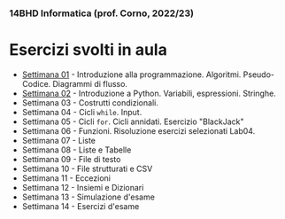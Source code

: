 ### 14BHD Informatica (prof. Corno, 2022/23)
# Esercizi svolti in aula

- [Settimana 01](./Settimana01/) - Introduzione alla programmazione. Algoritmi. Pseudo-Codice. Diagrammi di flusso.
- [Settimana 02](./Settimana02/) - Introduzione a Python. Variabili, espressioni. Stringhe.
- Settimana 03 - Costrutti condizionali.
- Settimana 04 - Cicli `while`. Input.
- Settimana 05 - Cicli `for`. Cicli annidati. Esercizio "BlackJack"
- Settimana 06 - Funzioni. Risoluzione esercizi selezionati Lab04.
- Settimana 07 - Liste
- Settimana 08 - Liste e Tabelle
- Settimana 09 - File di testo
- Settimana 10 - File strutturati e CSV
- Settimana 11 - Eccezioni
- Settimana 12 - Insiemi e Dizionari
- Settimana 13 - Simulazione d'esame
- Settimana 14 - Esercizi d'esame
